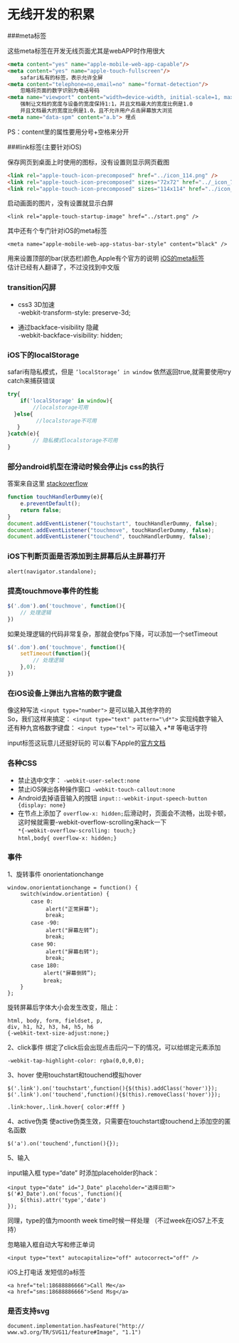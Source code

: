 # 无线开发的积累

###meta标签

这些meta标签在开发无线页面尤其是webAPP时作用很大
```html
<meta content="yes" name="apple-mobile-web-app-capable"/>
<meta content="yes" name="apple-touch-fullscreen"/>
    safari私有的标签，表示允许全屏
<meta content="telephone=no,email=no" name="format-detection"/>
	忽略将页面的数字识别为电话号码
<meta name="viewport" content="width=device-width, initial-scale=1, maximum-scale=1, minimum-scale=1, user-scalable=no"/>
	强制让文档的宽度与设备的宽度保持1:1，并且文档最大的宽度比例是1.0
	并且文档最大的宽度比例是1.0，且不允许用户点击屏幕放大浏览
<meta name="data-spm" content="a.b"> 埋点
```
PS：content里的属性要用分号+空格来分开

###link标签(主要针对iOS)

保存网页到桌面上时使用的图标，没有设置则显示网页截图
``` html
<link rel="apple-touch-icon-precomposed" href="../icon_114.png" />
<link rel="apple-touch-icon-precomposed" sizes="72x72" href="../_icon_72.png" />
<link rel="apple-touch-icon-precomposed" sizes="114x114" href="../icon_114.png" />
``` 
启动画面的图片，没有设置就显示白屏

    <link rel="apple-touch-startup-image" href="../start.png" />
其中还有个专门针对iOS的meta标签

    <meta name="apple-mobile-web-app-status-bar-style" content="black" />
用来设置顶部的bar(状态栏)颜色,Apple有个官方的说明 [iOS的meta标签](https://developer.apple.com/library/safari/documentation/appleapplications/reference/SafariHTMLRef/Articles/MetaTags.html)  
估计已经有人翻译了，不过没找到中文版


### transition闪屏
* css3 3D加速  
	-webkit-transform-style: preserve-3d;

* 通过backface-visibility 隐藏  
	-webkit-backface-visibility: hidden;

### iOS下的localStorage
safari有隐私模式，但是 `’localStorage’ in window` 依然返回true,就需要使用try catch来捕获错误

``` javascript
try{
    if('localStorage' in window){
        //localstorage可用
  }else{
         //localstorage不可用
   }
}catch(e){
    	// 隐私模式localstorage不可用
}
```

### 部分android机型在滑动时候会停止js css的执行
答案来自这里 [stackoverflow](http://stackoverflow.com/questions/10246305/android-browser-touch-events-stop-display-being-updated-inc-canvas-elements-h)

``` javascript
function touchHandlerDummy(e){
   	e.preventDefault();
    return false;
}
document.addEventListener("touchstart", touchHandlerDummy, false);
document.addEventListener("touchmove", touchHandlerDummy, false);
document.addEventListener("touchend", touchHandlerDummy, false);
```
### iOS下判断页面是否添加到主屏幕后从主屏幕打开
`alert(navigator.standalone);`

### 提高touchmove事件的性能
``` javascript
$('.dom').on('touchmove', function(){
	// 处理逻辑
})
```
如果处理逻辑的代码非常复杂，那就会使fps下降，可以添加一个setTimeout
``` javascript	
$('.dom').on('touchmove', function(){
	setTimeout(function(){
		// 处理逻辑
	},0);
})
```
### 在iOS设备上弹出九宫格的数字键盘
像这种写法 `<input type="number">` 是可以输入其他字符的  
So，我们这样来搞定： `<input type="text" pattern="\d*">` 实现纯数字输入  
还有种九宫格数字键盘： `<input type="tel">` 可以输入 +*# 等电话字符

input标签这玩意儿还挺好玩的 可以看下Apple的[官方文档](https://developer.apple.com/library/ios/documentation/StringsTextFonts/Conceptual/TextAndWebiPhoneOS/KeyboardManagement/KeyboardManagement.html)
### 各种CSS
* 禁止选中文字： `-webkit-user-select:none`
* 禁止iOS弹出各种操作窗口 `-webkit-touch-callout:none`
* Android去掉语音输入的按钮 `input::-webkit-input-speech-button {display: none}`
* 在节点上添加了 `overflow-x: hidden;`后滑动时，页面会不流畅，出现卡顿，这时候就需要-webkit-overflow-scrolling来hack一下  
	`*{-webkit-overflow-scrolling: touch;}`  
	`html,body{ overflow-x: hidden;}`

### 事件
1、旋转事件 onorientationchange

	window.onorientationchange = function() {
		switch(window.orientation) {
		　　case 0:
				alert("正常屏幕");
				break;
		　　case -90:
				alert("屏幕左转”);
				break;
		　　case 90:
				alert("屏幕右转");
				break;
		　　case 180:
			　　alert("屏幕倒转”);
			　　break;
		}
	};
	
旋转屏幕后字体大小会发生改变，阻止：

	html, body, form, fieldset, p, 
	div, h1, h2, h3, h4, h5, h6 
	{-webkit-text-size-adjust:none;}
	
2、click事件
绑定了click后会出现点击后闪一下的情况，可以给绑定元素添加

    -webkit-tap-highlight-color: rgba(0,0,0,0);

3、hover
使用touchstart和touchend模拟hover

	$('.link').on('touchstart',function(){$(this).addClass('hover')});
	$('.link').on('touchend',function(){$(this).removeClass('hover')});
	
	.link:hover,.link.hover{ color:#fff }
	
4、active伪类
使active伪类生效，只需要在touchstart或touchend上添加空的匿名函数

	$('a').on('touchend',function(){});
	
5、输入
	
input输入框 type=“date” 时添加placeholder的hack：

	<input type="date" id="J_Date" placeholder="选择日期">
	$('#J_Date').on('focus', function(){
		$(this).attr('type','date')
	});
同理，type的值为moonth week time时候一样处理 （不过week在iOS7上不支持）

忽略输入框自动大写和修正单词

	<input type="text" autocapitalize="off" autocorrect="off" />

iOS上打电话 发短信的a标签
	
	<a href="tel:18688886666">Call Me</a>
	<a href="sms:18688886666">Send Msg</a>		

### 是否支持svg

	document.implementation.hasFeature("http:// www.w3.org/TR/SVG11/feature#Image", "1.1")
	




